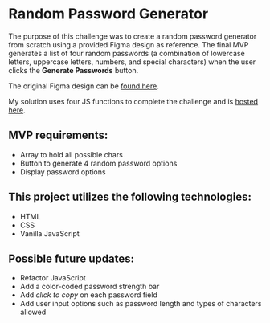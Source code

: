 # Random Password Generator

The purpose of this challenge was to create a random password generator from scratch using a provided Figma design as reference. The final MVP generates a list of four random passwords (a combination of lowercase letters, uppercase letters, numbers, and special characters) when the user clicks the **Generate Passwords** button.

The original Figma design can be [found here](https://www.figma.com/file/YRO9Iw5IYaOorjnRyNz4bV/Random-Password-Generator?node-id=0%3A1).

My solution uses four JS functions to complete the challenge and is [hosted here](https://redirwin.github.io/password-generator/).

## MVP requirements:

- Array to hold all possible chars
- Button to generate 4 random password options
- Display password options

## This project utilizes the following technologies:

- HTML
- CSS
- Vanilla JavaScript

## Possible future updates:

- Refactor JavaScript
- Add a color-coded password strength bar
- Add _click to copy_ on each password field
- Add user input options such as password length and types of characters allowed
